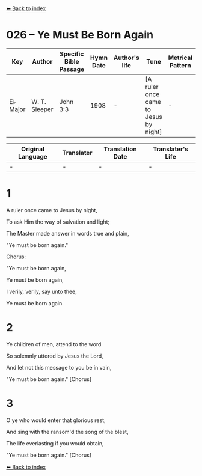 [⬅️ Back to index](../README.md)

# 026 – Ye Must Be Born Again

Key | Author   | Specific Bible Passage     |Hymn Date |Author's life |Tune |Metrical Pattern   |Composer/Source
-- | --------- | ---------------------------|----------|--------------|-----|-------------------|-------------  
E♭ Major |W. T. Sleeper |John 3:3 |1908 |- |[A ruler once came to Jesus by night] |- |Geo. C. Stebbins

Original Language | Translater | Translation Date   | Translater's Life  
----------------- | --------- | --------------------|-------------     
\- |- |- |-




# 1

A ruler once came to Jesus by night,

To ask Him the way of salvation and light;

The Master made answer in words true and plain,

"Ye must be born again."



Chorus:

"Ye must be born again,

Ye must be born again,

I verily, verily, say unto thee,

Ye must be born again.



# 2

Ye children of men, attend to the word

So solemnly uttered by Jesus the Lord,

And let not this message to you be in vain,

"Ye must be born again." [Chorus]



# 3

O ye who would enter that glorious rest,

And sing with the ransom'd the song of the blest,

The life everlasting if you would obtain,

"Ye must be born again."  [Chorus]

[⬅️ Back to index](../README.md)
